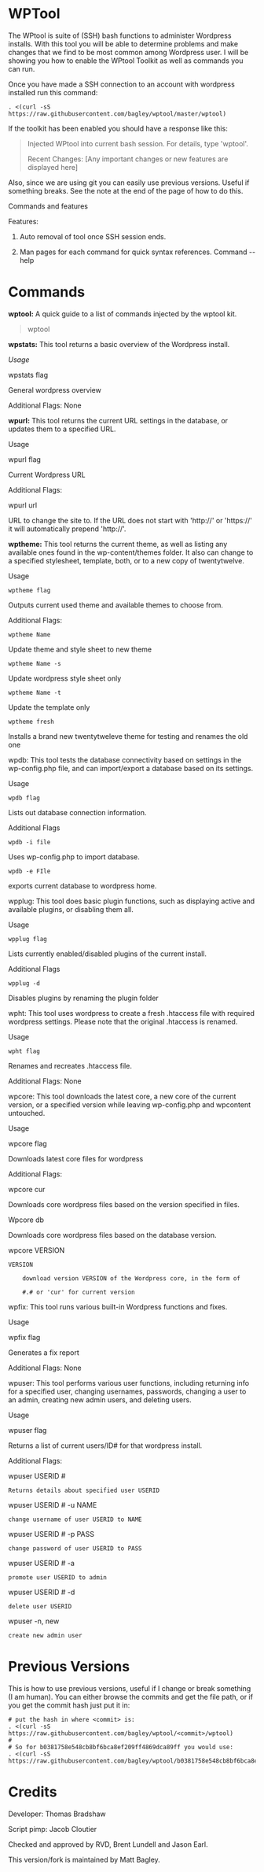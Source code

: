 WPTool
======

The WPtool is suite of (SSH) bash functions to administer Wordpress installs. With this tool you will be able to determine problems and make changes that we find to be most common among Wordpress user. I will be showing you how to enable the WPtool Toolkit as well as commands you can run.

Once you have made a SSH connection to an account with wordpress installed run this command:

    . <(curl -sS https://raw.githubusercontent.com/bagley/wptool/master/wptool)

If the toolkit has been enabled you should have a response like this:

> Injected WPtool into current bash session. For details, type 'wptool'.
>
> Recent Changes:
>     [Any important changes or new features are displayed here]

Also, since we are using git you can easily use previous versions. Useful if something breaks. See the note at the end of the page of how to do this.

Commands and features

Features:

1. Auto removal of tool once SSH session ends. 

2. Man pages for each command for quick syntax references. Command --help

Commands
=========

**wptool:** A quick guide to a list of commands injected by the wptool kit.

> wptool

**wpstats:** This tool returns a basic overview of the Wordpress install.

*Usage*

wpstats flag

General wordpress overview

Additional Flags: None

**wpurl:** This tool returns the current URL settings in the database, or updates them to a specified URL.

Usage

wpurl flag

Current Wordpress URL

Additional Flags:

wpurl url

URL to change the site to. If the URL does not start with 'http://' or 'https://' it will automatically prepend 'http://'.

**wptheme:** This tool returns the current theme, as well as listing any available ones found in the wp-content/themes folder. It also can change to a specified stylesheet, template, both, or to a new copy of twentytwelve.

Usage

    wptheme flag

Outputs current used theme and available themes to choose from.

Additional Flags:

    wptheme Name

Update theme and style sheet to new theme

    wptheme Name -s

Update wordpress style sheet only

    wptheme Name -t

Update the template only

    wptheme fresh

Installs a brand new twentytweleve theme for testing and renames the old one

wpdb: This tool tests the database connectivity based on settings in the wp-config.php file, and can import/export a database based on its settings.

Usage

    wpdb flag

Lists out database connection information.

Additional Flags

    wpdb -i file

Uses wp-config.php to import database.

    wpdb -e FIle

exports current database to wordpress home.

wpplug: This tool does basic plugin functions, such as displaying active and available plugins, or disabling them all.

Usage

    wpplug flag

Lists currently enabled/disabled plugins of the current install.

Additional Flags

    wpplug -d

Disables plugins by renaming the plugin folder

wpht: This tool uses wordpress to create a fresh .htaccess file with required wordpress settings. Please note that the original .htaccess is renamed.

Usage

    wpht flag

Renames and recreates .htaccess file.

Additional Flags: None

wpcore: This tool downloads the latest core, a new core of the current version, or a specified version while leaving wp-config.php and wpcontent untouched.

Usage

wpcore flag

Downloads latest core files for wordpress

Additional Flags:

wpcore cur

Downloads core wordpress files based on the version specified in files.

Wpcore db

Downloads core wordpress files based on the database version.

wpcore VERSION

    VERSION

        download version VERSION of the Wordpress core, in the form of 

        #.# or 'cur' for current version 

wpfix: This tool runs various built-in Wordpress functions and fixes.

Usage

wpfix flag

Generates a fix report

Additional Flags: None

wpuser: This tool performs various user functions, including returning info for a specified user, changing usernames, passwords, changing a user to an admin, creating new admin users, and deleting users.

Usage

wpuser flag

Returns a list of current users/ID# for that wordpress install.

Additional Flags:

wpuser USERID #

    Returns details about specified user USERID 

wpuser USERID # -u NAME

    change username of user USERID to NAME 

wpuser USERID # -p PASS

    change password of user USERID to PASS 

wpuser USERID # -a

    promote user USERID to admin 

wpuser USERID # -d

    delete user USERID 

wpuser -n, new

    create new admin user 
  

Previous Versions
==============

This is how to use previous versions, useful if I change or break something (I am human). You can either browse the commits and get the file path, or if you get the commit hash just put it in:

    # put the hash in where <commit> is:
    . <(curl -sS https://raw.githubusercontent.com/bagley/wptool/<commit>/wptool)
    #
    # So for b0381758e548cb8bf6bca8ef209ff4869dca89ff you would use:
    . <(curl -sS https://raw.githubusercontent.com/bagley/wptool/b0381758e548cb8bf6bca8ef209ff4869dca89ff/wptool)

Credits
======
Developer: Thomas Bradshaw

Script pimp: Jacob Cloutier 

Checked and approved by RVD, Brent Lundell and Jason Earl.

This version/fork is maintained by Matt Bagley.

